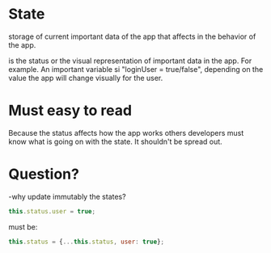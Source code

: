 # State
storage of current important data of the app that affects in the behavior of the app.

is the status or the visual representation of important data in the app. For example. An important variable si "loginUser = true/false", depending on the value the app will change visually for the user.

# Must easy to read
Because the status affects how the app works others developers must know what is going on with the state. It shouldn't be spread out.

# Question?
-why update immutably the states?
```js
this.status.user = true;
```
must be:
```js
this.status = {...this.status, user: true};
```
